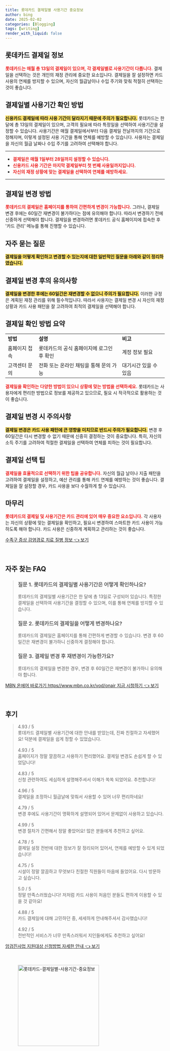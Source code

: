 ```yaml
---
title: 롯데카드 결제일별 사용기간 중요정보
author: bing
date: 2025-02-02
categories: [Blogging]
tags: [writing]
render_with_liquid: false
---
```



<h2 id='롯데카드 결제일 정보'>롯데카드 결제일 정보</h2>

<p><b><span style="color: #ee2323;">롯데카드는 매월 총 13일의 결제일이 있으며, 각 결제일별로 사용기간이 다릅니다.</span></b> 결제일을 선택하는 것은 개인의 재정 관리에 중요한 요소입니다. 결제일을 잘 설정하면 카드 사용의 연체를 방지할 수 있으며, 자신의 월급날이나 수입 주기와 맞춰 적절히 선택하는 것이 좋습니다. </p>

<h2 id='결제일별 사용기간 확인 방법'>결제일별 사용기간 확인 방법</h2>

<p><b><span style="background-color: #ffe066;">신용카드 결제일에 따라 사용 기간이 달라지기 때문에 주의가 필요합니다.</span></b> 롯데카드는 한 달에 총 13일의 결제일이 있으며, 고객의 필요에 따라 특정일을 선택하여 사용기간을 설정할 수 있습니다. 사용기간은 매월 결제일에서부터 다음 결제일 전날까지의 기간으로 정해지며, 이렇게 설정된 사용 기간을 통해 연체를 예방할 수 있습니다. 사용자는 결제일을 자신의 월급 날짜나 수입 주기를 고려하여 선택해야 합니다. </p>

<hr />

<ul>
    <li><b><span style="color: #ee2323;">결제일은 매월 1일부터 28일까지 설정할 수 있습니다.</span></b></li>
    <li><b><span style="color: #ee2323;">신용카드 사용 기간은 마지막 결제일부터 첫 번째 사용일까지입니다.</span></b></li>
    <li><b><span style="color: #ee2323;">자신의 재정 상황에 맞는 결제일을 선택하여 연체를 예방하세요.</span></b></li>
</ul>

<hr />

<h2 id='결제일 변경 방법'>결제일 변경 방법</h2>

<p><b><span style="color: #ee2323;">롯데카드의 결제일은 홈페이지를 통하여 간편하게 변경이 가능합니다.</span></b> 그러나, 결제일 변경 후에는 60일간 재변경이 불가하다는 점에 유의해야 합니다. 따라서 변경하기 전에 신중하게 선택해야 합니다. 결제일을 변경하려면 롯데카드 공식 홈페이지에 접속한 후 '카드 관리' 메뉴를 통해 진행할 수 있습니다. </p>

<h2 id='자주 묻는 질문'>자주 묻는 질문</h2>

<p><b><span style="background-color: #ffe066;">결제일을 어떻게 확인하고 변경할 수 있는지에 대한 일반적인 질문을 아래와 같이 정리하였습니다.</span></b></p>

<h2 id='결제일 변경 후의 유의사항'>결제일 변경 후의 유의사항</h2>

<p><b><span style="background-color: #ffe066;">결제일을 변경한 후에는 60일간은 재변경할 수 없으니 주의가 필요합니다.</span></b> 이러한 규정은 계획된 재정 관리를 위해 필수적입니다. 따라서 사용자는 결제일 변경 시 자신의 재정 상황과 카드 사용 패턴을 잘 고려하여 최적의 결제일을 선택해야 합니다. </p>

<h2 id='결제일 확인 방법 요약'>결제일 확인 방법 요약</h2>

<table>
    <tr>
        <td><b>방법</b></td>
        <td><b>설명</b></td>
        <td><b>비고</b></td>
    </tr>
    <tr>
        <td>홈페이지 접속</td>
        <td>롯데카드의 공식 홈페이지에 로그인 후 확인</td>
        <td>계정 정보 필요</td>
    </tr>
    <tr>
        <td>고객센터 문의</td>
        <td>전화 또는 온라인 채팅을 통해 문의 가능</td>
        <td>대기시간 있을 수 있음</td>
    </tr>
</table>

<p><b><span style="color: #ee2323;">결제일을 확인하는 다양한 방법이 있으니 상황에 맞는 방법을 선택하세요.</span></b> 롯데카드는 사용자에게 편리한 방법으로 정보를 제공하고 있으므로, 필요 시 적극적으로 활용하는 것이 좋습니다.</p>

<h2 id='결제일 변경 시 주의사항'>결제일 변경 시 주의사항</h2>

<p><b><span style="background-color: #ffe066;">결제일 변경은 카드 사용 패턴에 큰 영향을 미치므로 반드시 주의가 필요합니다.</span></b> 변경 후 60일간은 다시 변경할 수 없기 때문에 신중히 결정하는 것이 중요합니다. 특히, 자신의 소득 주기를 고려하여 적절한 결제일을 선택하여 연체를 피하는 것이 필요합니다. </p>

<h2 id='결제일 선택 팁'>결제일 선택 팁</h2>

<p><b><span style="color: #ee2323;">결제일을 효율적으로 선택하기 위한 팁을 공유합니다.</span></b> 자신의 월급 날이나 지출 패턴을 고려하여 결제일을 설정하고, 예산 관리를 통해 카드 연체를 예방하는 것이 좋습니다. 결제일을 잘 설정할 경우, 카드 사용을 보다 수월하게 할 수 있습니다.</p>

<h2 id='마무리'>마무리</h2>

<p><b><span style="color: #ee2323;">롯데카드의 결제일 및 사용기간은 카드 관리에 있어 매우 중요한 요소입니다.</span></b> 각 사용자는 자신의 상황에 맞는 결제일을 확인하고, 필요시 변경하여 스마트한 카드 사용이 가능하도록 해야 합니다. 카드 사용은 신중하게 계획하고 관리하는 것이 좋습니다.</p>


<p><a class="click-button" title="수족구 증상 감염경로 치료 질병 정보" href="https://adkhouse.github.io/posts/%EC%88%98%EC%A1%B1%EA%B5%AC-%EC%A6%9D%EC%83%81-%EA%B0%90%EC%97%BC%EA%B2%BD%EB%A1%9C-%EC%B9%98%EB%A3%8C-%EC%A7%88%EB%B3%91-%EC%A0%95%EB%B3%B4/" rel="dofollow">수족구 증상 감염경로 치료 질병 정보 👈 보기</a></p><br>
<h2 id='자주_찾는_FAQ'>자주 찾는 FAQ</h2>
<div itemscope="" itemtype="https://schema.org/FAQPage"> 
<blockquote> 
<div itemscope="" itemprop="mainEntity" itemtype="https://schema.org/Question"> 
<h3 itemprop="name">질문 1. 롯데카드의 결제일별 사용기간은 어떻게 확인하나요?</h3> 
<div itemscope="" itemprop="acceptedAnswer" itemtype="https://schema.org/Answer"> 
<span itemprop="text"> 
<p>롯데카드의 결제일별 사용기간은 한 달에 총 13일로 구성되어 있습니다. 특정한 결제일을 선택하여 사용기간을 결정할 수 있으며, 이를 통해 연체를 방지할 수 있습니다.</p> 
</span> 
</div> 
</div> 

<div itemscope="" itemprop="mainEntity" itemtype="https://schema.org/Question"> 
<h3 itemprop="name">질문 2. 롯데카드의 결제일을 어떻게 변경하나요?</h3> 
<div itemscope="" itemprop="acceptedAnswer" itemtype="https://schema.org/Answer"> 
<span itemprop="text"> 
<p>롯데카드의 결제일은 홈페이지를 통해 간편하게 변경할 수 있습니다. 변경 후 60일간은 재변경이 불가하니 신중하게 결정해야 합니다.</p> 
</span> 
</div> 
</div> 

<div itemscope="" itemprop="mainEntity" itemtype="https://schema.org/Question"> 
<h3 itemprop="name">질문 3. 결제일 변경 후 재변경이 가능한가요?</h3> 
<div itemscope="" itemprop="acceptedAnswer" itemtype="https://schema.org/Answer"> 
<span itemprop="text"> 
<p>롯데카드의 결제일을 변경한 경우, 변경 후 60일간은 재변경이 불가하니 유의해야 합니다.</p> 
</span> 
</div> 
</div> 

</blockquote> 
</div>
<p><a class="click-button" title="MBN 온에어 바로가기 https//www.mbn.co.kr/vod/onair 지금 시청하기" href="https://adkhouse.github.io/posts/MBN-%EC%98%A8%EC%97%90%EC%96%B4-%EB%B0%94%EB%A1%9C%EA%B0%80%EA%B8%B0-httpswww.mbn.co.krvodonair-%EC%A7%80%EA%B8%88-%EC%8B%9C%EC%B2%AD%ED%95%98%EA%B8%B0/" rel="dofollow">MBN 온에어 바로가기 https//www.mbn.co.kr/vod/onair 지금 시청하기 👈 보기</a></p><br>
<h2 id='후기'>후기</h2>
<div itemscope itemtype="https://schema.org/Product">
  <blockquote>
  <div itemprop="review" itemscope itemtype="https://schema.org/Review">
      <div itemprop="reviewRating" itemscope itemtype="https://schema.org/Rating"> <span itemprop="ratingValue">4.93</span> / <span itemprop="bestRating">5</span> </div>
      <span itemprop="reviewBody">롯데카드 결제일별 사용기간에 대한 안내를 받았는데, 진짜 친절하고 자세했어요! 덕분에 결제일을 쉽게 정할 수 있었습니다.</span>
  </div>
  <br>
  <div itemprop="review" itemscope itemtype="https://schema.org/Review">
      <div itemprop="reviewRating" itemscope itemtype="https://schema.org/Rating"> <span itemprop="ratingValue">4.93</span> / <span itemprop="bestRating">5</span> </div>
      <span itemprop="reviewBody">홈페이지가 정말 깔끔하고 사용하기 편리했어요. 결제일 변경도 손쉽게 할 수 있었답니다!</span>
  </div>
  <br>
  <div itemprop="review" itemscope itemtype="https://schema.org/Review">
      <div itemprop="reviewRating" itemscope itemtype="https://schema.org/Rating"> <span itemprop="ratingValue">4.83</span> / <span itemprop="bestRating">5</span> </div>
      <span itemprop="reviewBody">신청 관련하여도 세심하게 설명해주셔서 이해가 쏙쏙 되었어요. 추천합니다!</span>
  </div>
  <br>
  <div itemprop="review" itemscope itemtype="https://schema.org/Review">
      <div itemprop="reviewRating" itemscope itemtype="https://schema.org/Rating"> <span itemprop="ratingValue">4.96</span> / <span itemprop="bestRating">5</span> </div>
      <span itemprop="reviewBody">결제일을 조정하니 월급날에 맞춰서 사용할 수 있어 너무 편리하네요!</span>
  </div>
  <br>
  <div itemprop="review" itemscope itemtype="https://schema.org/Review">
      <div itemprop="reviewRating" itemscope itemtype="https://schema.org/Rating"> <span itemprop="ratingValue">4.79</span> / <span itemprop="bestRating">5</span> </div>
      <span itemprop="reviewBody">변경 후에도 사용기간이 명확하게 설명되어 있어서 문제없이 사용하고 있습니다.</span>
  </div>
  <br>
  <div itemprop="review" itemscope itemtype="https://schema.org/Review">
      <div itemprop="reviewRating" itemscope itemtype="https://schema.org/Rating"> <span itemprop="ratingValue">4.99</span> / <span itemprop="bestRating">5</span> </div>
      <span itemprop="reviewBody">변경 절차가 간편해서 정말 좋았어요! 많은 분들에게 추천하고 싶어요.</span>
  </div>
  <br>
  <div itemprop="review" itemscope itemtype="https://schema.org/Review">
      <div itemprop="reviewRating" itemscope itemtype="https://schema.org/Rating"> <span itemprop="ratingValue">4.78</span> / <span itemprop="bestRating">5</span> </div>
      <span itemprop="reviewBody">결제일 설정 전반에 대한 정보가 잘 정리되어 있어서, 연체를 예방할 수 있게 되었습니다!</span>
  </div>
  <br>
  <div itemprop="review" itemscope itemtype="https://schema.org/Review">
      <div itemprop="reviewRating" itemscope itemtype="https://schema.org/Rating"> <span itemprop="ratingValue">4.75</span> / <span itemprop="bestRating">5</span> </div>
      <span itemprop="reviewBody">시설이 정말 깔끔하고 무엇보다 친절한 직원들이 마음에 들었어요. 다시 방문하고 싶습니다.</span>
  </div>
  <br>
  <div itemprop="review" itemscope itemtype="https://schema.org/Review">
      <div itemprop="reviewRating" itemscope itemtype="https://schema.org/Rating"> <span itemprop="ratingValue">5.0</span> / <span itemprop="bestRating">5</span> </div>
      <span itemprop="reviewBody">정말 만족스러웠습니다! 저처럼 카드 사용이 처음인 분들도 편하게 이용할 수 있을 것 같아요!</span>
  </div>
  <br>
  <div itemprop="review" itemscope itemtype="https://schema.org/Review">
      <div itemprop="reviewRating" itemscope itemtype="https://schema.org/Rating"> <span itemprop="ratingValue">4.88</span> / <span itemprop="bestRating">5</span> </div>
      <span itemprop="reviewBody">카드 결제일에 대해 고민하던 중, 세세하게 안내해주셔서 감사했습니다!</span>
  </div>
  <br>
  <div itemprop="review" itemscope itemtype="https://schema.org/Review">
      <div itemprop="reviewRating" itemscope itemtype="https://schema.org/Rating"> <span itemprop="ratingValue">4.92</span> / <span itemprop="bestRating">5</span> </div>
      <span itemprop="reviewBody">전반적인 서비스가 너무 만족스러워서 지인들에게도 추천하고 싶어요!</span>
  </div>
  </blockquote>
</div>
<p><a class="click-button" title="암검진사업 지원대상 신청방법 자세한 안내" href="https://adkhouse.github.io/posts/%EC%95%94%EA%B2%80%EC%A7%84%EC%82%AC%EC%97%85-%EC%A7%80%EC%9B%90%EB%8C%80%EC%83%81-%EC%8B%A0%EC%B2%AD%EB%B0%A9%EB%B2%95-%EC%9E%90%EC%84%B8%ED%95%9C-%EC%95%88%EB%82%B4/" rel="dofollow">암검진사업 지원대상 신청방법 자세한 안내 👈 보기</a></p><br>
<figure class="image"><img src="https://adkhouse.github.io/assets/img/thumbnail/롯데카드-결제일별-사용기간-중요정보.webp" alt="롯데카드-결제일별-사용기간-중요정보" width="256" height="256"></figure>